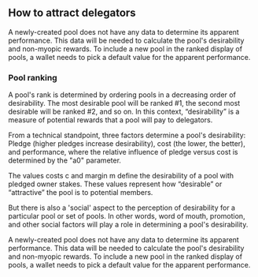 ## How to attract delegators

A newly-created pool does not have any data to determine its apparent performance. This data will be needed to calculate the pool's desirability and non-myopic rewards. To include a new pool in the ranked display of pools, a wallet needs to pick a default value for the apparent performance.

### Pool ranking

A pool's rank is determined by ordering pools in a decreasing order of desirability. The most desirable pool will be ranked #1, the second most desirable will be ranked #2, and so on. In this context, “desirability” is a measure of potential rewards that a pool will pay to delegators.

From a technical standpoint, three factors determine a pool's desirability: Pledge (higher pledges increase desirability), cost (the lower, the better), and performance, where the relative influence of pledge versus cost is determined by the "a0" parameter. 

The values costs c and margin m define the desirability of a pool with pledged owner stakes. These values represent how “desirable” or “attractive” the pool is to potential members.

But there is also a 'social' aspect to the perception of desirability for a particular pool or set of pools. In other words, word of mouth, promotion, and other social factors will play a role in determining a pool's desirability.

A newly-created pool does not have any data to determine its apparent performance. This data will be needed to calculate the pool's desirability and non-myopic rewards. To include a new pool in the ranked display of pools, a wallet needs to pick a default value for the apparent performance.